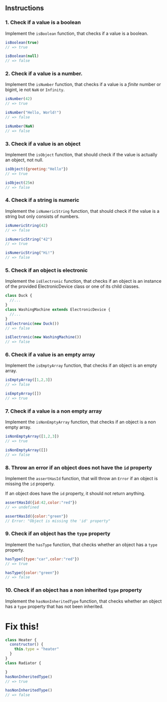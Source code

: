 ## Instructions

### 1. Check if a value is a boolean

Implement the `isBoolean` function, that checks if a value is a boolean.
```javascript
isBoolean(true)
// => true

isBoolean(null)
// => false
```

### 2. Check if a value is a number.

Implement the `isNumber` function, that checks if a value is a _finite_ number or bigint, ie not `NaN` or `Infinity`.

```javascript
isNumber(42)
// => true

isNumber("Hello, World!")
// => false

isNumber(NaN)
// => false
```

### 3. Check if a value is an object

Implement the `isObject` function, that should check if the value is actually an object, not null.

```javascript
isObject({greeting:"Hello"})
// => true

isObject(25n)
// => false
```

### 4. Check if a string is numeric

Implement the `isNumericString` function, that should check if the value is a string but only consists of numbers.

```javascript
isNumericString(42)
// => false

isNumericString("42")
// => true

isNumericString("Hi!")
// => false

```

### 5. Check if an object is electronic

Implement the `isElectronic` function, that checks if an object is an instance of the provided ElectronicDevice class or one of its child classes.

```javascript
class Duck {
  //...
}
class WashingMachine extends ElectronicDevice {
  //...
}
isElectronic(new Duck())
// => false

isElectronic(new WashingMachine())
// => false
```

### 6. Check if a value is an empty array

Implement the `isEmptyArray` function, that checks if an object is an empty array.

```javascript
isEmptyArray([1,2,3])
// => false

isEmptyArray([])
// => true
```

### 7. Check if a value is a non empty array

Implement the `isNonEmptyArray` function, that checks if an object is a non empty array.
```javascript
isNonEmptyArray([1,2,3])
// => true

isNonEmptyArray([])
// => false
```

### 8. Throw an error if an object does not have the `id` property

Implement the `assertHasId` function, that will throw an `Error` if an object is missing the `id` property.

If an object does have the `id` property, it should not return anything.

```javascript
assertHasId({id:42,color:"red"})
// => undefined

assertHasId({color:"green"})
// Error: "Object is missing the 'id' property"
```

### 9. Check if an object has the `type` property

Implement the `hasType` function, that checks whether an object has a `type` property.

```javascript
hasType({type:"car",color:"red"})
// => true

hasType({color:"green"})
// => false
```

### 10. Check if an object has a non inherited `type` property

Implement the `hasNonInheritedType` function, that checks whether an object has a `type` property that has not been inherited.
# Fix this!
```javascript
class Heater {
  constructor() {
    this.type = "heater"
  }
}
class Radiator {

}
hasNonInheritedType()
// => true

hasNonInheritedType()
// => false
```
